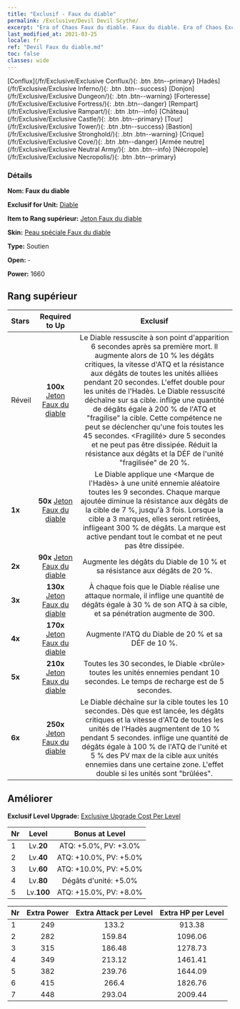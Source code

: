 ```yaml
---
title: "Exclusif - Faux du diable"
permalink: /Exclusive/Devil Devil Scythe/
excerpt: "Era of Chaos Faux du diable. Faux du diable. Era of Chaos Exclusif Faux du diable. Diable Exclusif."
last_modified_at: 2021-03-25
locale: fr
ref: "Devil Faux du diable.md"
toc: false
classes: wide
---
```

 [Conflux](/fr/Exclusive/Exclusive Conflux/){: .btn .btn--primary} [Hadès](/fr/Exclusive/Exclusive Inferno/){: .btn .btn--success} [Donjon](/fr/Exclusive/Exclusive Dungeon/){: .btn .btn--warning} [Forteresse](/fr/Exclusive/Exclusive Fortress/){: .btn .btn--danger} [Rempart](/fr/Exclusive/Exclusive Rampart/){: .btn .btn--info} [Château](/fr/Exclusive/Exclusive Castle/){: .btn .btn--primary} [Tour](/fr/Exclusive/Exclusive Tower/){: .btn .btn--success} [Bastion](/fr/Exclusive/Exclusive Stronghold/){: .btn .btn--warning} [Crique](/fr/Exclusive/Exclusive Cove/){: .btn .btn--danger} [Armée neutre](/fr/Exclusive/Exclusive Neutral Army/){: .btn .btn--info} [Nécropole](/fr/Exclusive/Exclusive Necropolis/){: .btn .btn--primary} 

### Détails
 **Nom: Faux du diable** 

 **Exclusif for Unit:** [Diable](/fr/units/Devil/) 

 **Item to Rang supérieur:** [Jeton Faux du diable](/fr/Items/con_984/)

 **Skin:** [Peau spéciale Faux du diable](/fr/Items/con_652/)

 **Type:** Soutien

 **Open:** -

 **Power:** 1660

## Rang supérieur

  |     Stars    |  Required to Up | Exclusif |
  |:-------------|:---------------:|:---------------:|
  |  Réveil  | **100x** [Jeton Faux du diable](/fr/Items/con_984/) | Le Diable ressuscite à son point d'apparition 6 secondes après sa première mort. Il augmente alors de 10 % les dégâts critiques, la vitesse d'ATQ et la résistance aux dégâts de toutes les unités alliées pendant 20 secondes. L'effet double pour les unités de l'Hadès. Le Diable ressuscité déchaîne <Vengeance> sur sa cible. <Vengeance> inflige une quantité de dégâts égale à 200 % de l'ATQ et \"fragilise\" la cible. Cette compétence ne peut se déclencher qu'une fois toutes les 45 secondes. <Fragilité> dure 5 secondes et ne peut pas être dissipée. Réduit la résistance aux dégâts et la DÉF de l'unité \"fragilisée\" de 20 %. |
  | **1x** <i class="fas fa-star"/> | **50x** [Jeton Faux du diable](/fr/Items/con_984/) | Le Diable applique une <Marque de l'Hadès> à une unité ennemie aléatoire toutes les 9 secondes. Chaque marque ajoutée diminue la résistance aux dégâts de la cible de 7 %, jusqu'à 3 fois. Lorsque la cible a 3 marques, elles seront retirées, infligeant 300 % de dégâts. La marque est active pendant tout le combat et ne peut pas être dissipée. |
  | **2x** <i class="fas fa-star"/> | **90x** [Jeton Faux du diable](/fr/Items/con_984/) | Augmente les dégâts du Diable de 10 % et sa résistance aux dégâts de 20 %. |
  | **3x** <i class="fas fa-star"/> | **130x** [Jeton Faux du diable](/fr/Items/con_984/) | À chaque fois que le Diable réalise une attaque normale, il inflige une quantité de dégâts égale à 30 % de son ATQ à sa cible, et sa pénétration augmente de 300. |
  | **4x** <i class="fas fa-star"/> | **170x** [Jeton Faux du diable](/fr/Items/con_984/) | Augmente l'ATQ du Diable de 20 % et sa DÉF de 10 %. |
  | **5x** <i class="fas fa-star"/> | **210x** [Jeton Faux du diable](/fr/Items/con_984/) | Toutes les 30 secondes, le Diable <brûle> toutes les unités ennemies pendant 10 secondes. Le temps de recharge est de 5 secondes. |
  | **6x** <i class="fas fa-star"/> | **250x** [Jeton Faux du diable](/fr/Items/con_984/) | Le Diable déchaîne <Torture infernale> sur la cible toutes les 10 secondes. Dès que <Torture infernale> est lancée, les dégâts critiques et la vitesse d'ATQ de toutes les unités de l'Hadès augmentent de 10 % pendant 5 secondes. <Torture infernale> inflige une quantité de dégâts égale à 100 % de l'ATQ de l'unité et 5 % des PV max de la cible aux unités ennemies dans une certaine zone. L'effet double si les unités sont \"brûlées\". |


## Améliorer
 **Exclusif Level Upgrade:** [Exclusive Upgrade Cost Per Level](/Exclusive/ExclusiveUpgradeCostPerLevel/)

  |  Nr  |   Level  | Bonus at Level |
  |:-----|:--------:|:--------------:|
  | 1 | Lv.**20** | ATQ: +5.0%, PV: +3.0% |
  | 2 | Lv.**40** | ATQ: +10.0%, PV: +5.0% |
  | 3 | Lv.**60** | ATQ: +10.0%, PV: +5.0% |
  | 4 | Lv.**80** | Dégâts d'unité: +5.0% |
  | 5 | Lv.**100** | ATQ: +15.0%, PV: +8.0% |


  |  Nr  |  Extra Power | Extra Attack per Level | Extra HP per Level |
  |:-----|:--------:|:--------:|:--------:|
  | 1 | 249 | 133.2 | 913.38 |
  | 2 | 282 | 159.84 | 1096.06 |
  | 3 | 315 | 186.48 | 1278.73 |
  | 4 | 349 | 213.12 | 1461.41 |
  | 5 | 382 | 239.76 | 1644.09 |
  | 6 | 415 | 266.4 | 1826.76 |
  | 7 | 448 | 293.04 | 2009.44 |


